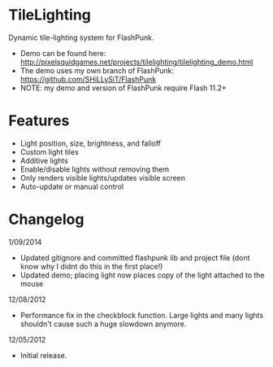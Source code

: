 TileLighting
=============
Dynamic tile-lighting system for FlashPunk.

* Demo can be found here: http://pixelsquidgames.net/projects/tilelighting/tilelighting_demo.html
* The demo uses my own branch of FlashPunk: https://github.com/SHiLLySiT/FlashPunk
* NOTE: my demo and version of FlashPunk require Flash 11.2+

Features
=============
* Light position, size, brightness, and falloff
* Custom light tiles
* Additive lights
* Enable/disable lights without removing them
* Only renders visible lights/updates visible screen
* Auto-update or manual control

Changelog
=============
1/09/2014
- Updated gitignore and committed flashpunk lib and project file (dont know why I didnt do this in the first place!)
- Updated demo; placing light now places copy of the light attached to the mouse

12/08/2012
- Performance fix in the checkblock function. Large lights and many lights shouldn't cause such a huge slowdown anymore.

12/05/2012
- Initial release.
